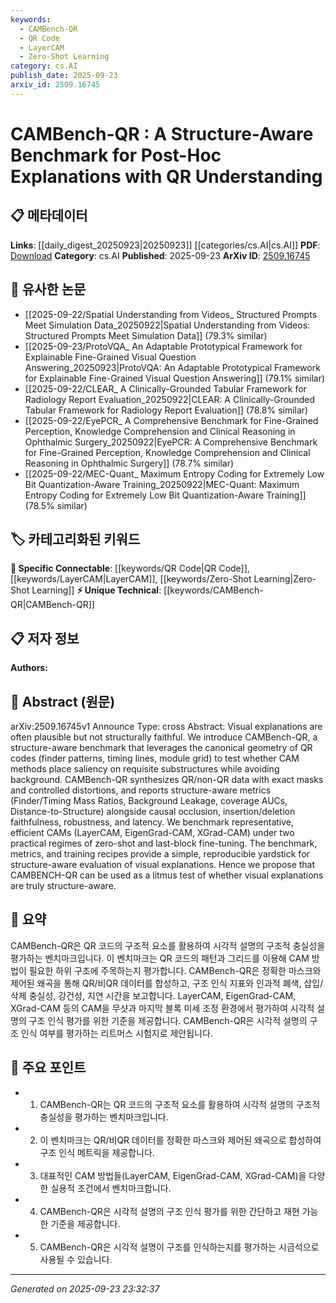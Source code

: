 ```yaml
---
keywords:
  - CAMBench-QR
  - QR Code
  - LayerCAM
  - Zero-Shot Learning
category: cs.AI
publish_date: 2025-09-23
arxiv_id: 2509.16745
---
```


<!-- KEYWORD_LINKING_METADATA:
{
  "processed_timestamp": "2025-09-23T23:32:37.714216",
  "vocabulary_version": "1.0",
  "selected_keywords": [
    "CAMBench-QR",
    "QR Code",
    "LayerCAM",
    "Zero-Shot Learning"
  ],
  "rejected_keywords": [],
  "similarity_scores": {
    "CAMBench-QR": 0.8,
    "QR Code": 0.78,
    "LayerCAM": 0.77,
    "Zero-Shot Learning": 0.79
  },
  "extraction_method": "AI_prompt_based",
  "budget_applied": true,
  "candidates_json": {
    "candidates": [
      {
        "surface": "CAMBench-QR",
        "canonical": "CAMBench-QR",
        "aliases": [
          "CAMBench",
          "QR Benchmark"
        ],
        "category": "unique_technical",
        "rationale": "Introduces a novel benchmark specifically for evaluating structure-aware visual explanations.",
        "novelty_score": 0.85,
        "connectivity_score": 0.65,
        "specificity_score": 0.9,
        "link_intent_score": 0.8
      },
      {
        "surface": "QR codes",
        "canonical": "QR Code",
        "aliases": [
          "Quick Response Code"
        ],
        "category": "specific_connectable",
        "rationale": "Central to the benchmark's structure-aware evaluation, linking to existing QR code studies.",
        "novelty_score": 0.4,
        "connectivity_score": 0.75,
        "specificity_score": 0.7,
        "link_intent_score": 0.78
      },
      {
        "surface": "LayerCAM",
        "canonical": "LayerCAM",
        "aliases": [],
        "category": "specific_connectable",
        "rationale": "A representative CAM method evaluated in the benchmark, relevant for visual explanation studies.",
        "novelty_score": 0.5,
        "connectivity_score": 0.7,
        "specificity_score": 0.8,
        "link_intent_score": 0.77
      },
      {
        "surface": "Zero-Shot",
        "canonical": "Zero-Shot Learning",
        "aliases": [
          "Zero-Shot"
        ],
        "category": "specific_connectable",
        "rationale": "Describes a practical regime under which the benchmark is evaluated, relevant for transfer learning.",
        "novelty_score": 0.3,
        "connectivity_score": 0.85,
        "specificity_score": 0.65,
        "link_intent_score": 0.79
      }
    ],
    "ban_list_suggestions": [
      "visual explanations",
      "structure-aware",
      "benchmark"
    ]
  },
  "decisions": [
    {
      "candidate_surface": "CAMBench-QR",
      "resolved_canonical": "CAMBench-QR",
      "decision": "linked",
      "scores": {
        "novelty": 0.85,
        "connectivity": 0.65,
        "specificity": 0.9,
        "link_intent": 0.8
      }
    },
    {
      "candidate_surface": "QR codes",
      "resolved_canonical": "QR Code",
      "decision": "linked",
      "scores": {
        "novelty": 0.4,
        "connectivity": 0.75,
        "specificity": 0.7,
        "link_intent": 0.78
      }
    },
    {
      "candidate_surface": "LayerCAM",
      "resolved_canonical": "LayerCAM",
      "decision": "linked",
      "scores": {
        "novelty": 0.5,
        "connectivity": 0.7,
        "specificity": 0.8,
        "link_intent": 0.77
      }
    },
    {
      "candidate_surface": "Zero-Shot",
      "resolved_canonical": "Zero-Shot Learning",
      "decision": "linked",
      "scores": {
        "novelty": 0.3,
        "connectivity": 0.85,
        "specificity": 0.65,
        "link_intent": 0.79
      }
    }
  ]
}
-->

# CAMBench-QR : A Structure-Aware Benchmark for Post-Hoc Explanations with QR Understanding

## 📋 메타데이터

**Links**: [[daily_digest_20250923|20250923]] [[categories/cs.AI|cs.AI]]
**PDF**: [Download](https://arxiv.org/pdf/2509.16745.pdf)
**Category**: cs.AI
**Published**: 2025-09-23
**ArXiv ID**: [2509.16745](https://arxiv.org/abs/2509.16745)

## 🔗 유사한 논문
- [[2025-09-22/Spatial Understanding from Videos_ Structured Prompts Meet Simulation Data_20250922|Spatial Understanding from Videos: Structured Prompts Meet Simulation Data]] (79.3% similar)
- [[2025-09-23/ProtoVQA_ An Adaptable Prototypical Framework for Explainable Fine-Grained Visual Question Answering_20250923|ProtoVQA: An Adaptable Prototypical Framework for Explainable Fine-Grained Visual Question Answering]] (79.1% similar)
- [[2025-09-22/CLEAR_ A Clinically-Grounded Tabular Framework for Radiology Report Evaluation_20250922|CLEAR: A Clinically-Grounded Tabular Framework for Radiology Report Evaluation]] (78.8% similar)
- [[2025-09-22/EyePCR_ A Comprehensive Benchmark for Fine-Grained Perception, Knowledge Comprehension and Clinical Reasoning in Ophthalmic Surgery_20250922|EyePCR: A Comprehensive Benchmark for Fine-Grained Perception, Knowledge Comprehension and Clinical Reasoning in Ophthalmic Surgery]] (78.7% similar)
- [[2025-09-22/MEC-Quant_ Maximum Entropy Coding for Extremely Low Bit Quantization-Aware Training_20250922|MEC-Quant: Maximum Entropy Coding for Extremely Low Bit Quantization-Aware Training]] (78.5% similar)

## 🏷️ 카테고리화된 키워드
**🔗 Specific Connectable**: [[keywords/QR Code|QR Code]], [[keywords/LayerCAM|LayerCAM]], [[keywords/Zero-Shot Learning|Zero-Shot Learning]]
**⚡ Unique Technical**: [[keywords/CAMBench-QR|CAMBench-QR]]

## 📋 저자 정보

**Authors:** 

## 📄 Abstract (원문)

arXiv:2509.16745v1 Announce Type: cross 
Abstract: Visual explanations are often plausible but not structurally faithful. We introduce CAMBench-QR, a structure-aware benchmark that leverages the canonical geometry of QR codes (finder patterns, timing lines, module grid) to test whether CAM methods place saliency on requisite substructures while avoiding background. CAMBench-QR synthesizes QR/non-QR data with exact masks and controlled distortions, and reports structure-aware metrics (Finder/Timing Mass Ratios, Background Leakage, coverage AUCs, Distance-to-Structure) alongside causal occlusion, insertion/deletion faithfulness, robustness, and latency. We benchmark representative, efficient CAMs (LayerCAM, EigenGrad-CAM, XGrad-CAM) under two practical regimes of zero-shot and last-block fine-tuning. The benchmark, metrics, and training recipes provide a simple, reproducible yardstick for structure-aware evaluation of visual explanations. Hence we propose that CAMBENCH-QR can be used as a litmus test of whether visual explanations are truly structure-aware.

## 📝 요약

CAMBench-QR은 QR 코드의 구조적 요소를 활용하여 시각적 설명의 구조적 충실성을 평가하는 벤치마크입니다. 이 벤치마크는 QR 코드의 패턴과 그리드를 이용해 CAM 방법이 필요한 하위 구조에 주목하는지 평가합니다. CAMBench-QR은 정확한 마스크와 제어된 왜곡을 통해 QR/비QR 데이터를 합성하고, 구조 인식 지표와 인과적 폐색, 삽입/삭제 충실성, 강건성, 지연 시간을 보고합니다. LayerCAM, EigenGrad-CAM, XGrad-CAM 등의 CAM을 무샷과 마지막 블록 미세 조정 환경에서 평가하여 시각적 설명의 구조 인식 평가를 위한 기준을 제공합니다. CAMBench-QR은 시각적 설명의 구조 인식 여부를 평가하는 리트머스 시험지로 제안됩니다.

## 🎯 주요 포인트

- 1. CAMBench-QR는 QR 코드의 구조적 요소를 활용하여 시각적 설명의 구조적 충실성을 평가하는 벤치마크입니다.
- 2. 이 벤치마크는 QR/비QR 데이터를 정확한 마스크와 제어된 왜곡으로 합성하여 구조 인식 메트릭을 제공합니다.
- 3. 대표적인 CAM 방법들(LayerCAM, EigenGrad-CAM, XGrad-CAM)을 다양한 실용적 조건에서 벤치마크합니다.
- 4. CAMBench-QR은 시각적 설명의 구조 인식 평가를 위한 간단하고 재현 가능한 기준을 제공합니다.
- 5. CAMBench-QR은 시각적 설명이 구조를 인식하는지를 평가하는 시금석으로 사용될 수 있습니다.


---

*Generated on 2025-09-23 23:32:37*